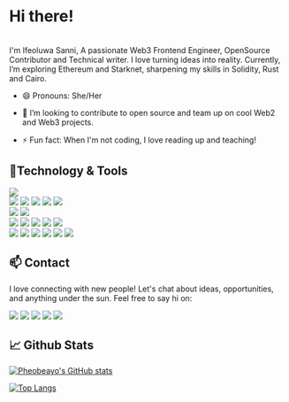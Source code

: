 
 



# Hi there! 
<br>
I'm Ifeoluwa Sanni, A passionate Web3 Frontend Engineer, OpenSource Contributor and Technical writer. I love turning ideas into reality. 
Currently, I’m exploring Ethereum and Starknet, sharpening my skills in Solidity, Rust and Cairo.
<br>


- 😄 Pronouns: She/Her

- 👯 I’m looking to contribute to open source and team up on cool Web2 and Web3 projects.

- ⚡ Fun fact: When I'm not coding, I love reading up and teaching!

## 🔧Technology & Tools

![](https://img.shields.io/badge/Editor-VS_Code-informational?style=flat&logo=visual-studio-code&logoColor=white&color=6aa6f8)
<br>
![](https://img.shields.io/badge/Code-HTML-informational?style=flat&logo=html5&logoColor=white&color=cc338b)
![](https://img.shields.io/badge/Code-CSS-informational?style=flat&logo=css3&logoColor=white&color=6aa6f8)
![](https://img.shields.io/badge/Code-JavaScript-informational?style=flat&logo=javascript&logoColor=white&color=cc338b)
![](https://img.shields.io/badge/Code-Solidity-informational?style=flat&logo=solidity&logoColor=white&color=6aa6f8)
![](https://img.shields.io/badge/Code-Cairo-informational?style=flat&logo=cairo&logoColor=white&color=cc338b)
<br>
![](https://img.shields.io/badge/Library-React-informational?style=flat&logo=react&logoColor=white&color=6aa6f8)
![](https://img.shields.io/badge/Library-Ethers%20JS-informational?style=flat&logo=ethereum&logoColor=white&color=cc338b)
<br>
![](https://img.shields.io/badge/Framework-TailwindCSS-informational?style=flat&logo=tailwindCSS&logoColor=white&color=cc338b)
![](https://img.shields.io/badge/Framework-Bootstrap5-informational?style=flat&logo=bootstrap&logoColor=white&color=6aa6f8)
![](https://img.shields.io/badge/Framework-Sass-informational?style=flat&logo=sass&logoColor=white&color=cc338b)
![](https://img.shields.io/badge/Framework-Chakraui-informational?style=flat&logo=chakraui&logoColor=white&color=cc338b)
![](https://img.shields.io/badge/Framework-StyledComponents-informational?style=flat&logo=styledcomponents&logoColor=white&color=cc338b)
<br>
![](https://img.shields.io/badge/Tools-Github-informational?style=flat&logo=github&logoColor=white&color=6aa6f8)
![](https://img.shields.io/badge/Tools-Git-informational?style=flat&logo=git&logoColor=white&color=cc338b)
![](https://img.shields.io/badge/Tools-NPM-informational?style=flat&logo=npm&logoColor=white&color=6aa6f8)
![](https://img.shields.io/badge/Tools-Hardhat-informational?style=flat&logo=hardhat&logoColor=white&color=cc338b)
![](https://img.shields.io/badge/Tools-Foundry-informational?style=flat&logo=foundry&logoColor=white&color=6aa6f8)
![](https://img.shields.io/badge/Tools-Yarn-informational?style=flat&logo=yarn&logoColor=white&color=cc338b)

## 📫 Contact

I love connecting with new people! Let's chat about ideas, opportunities, and anything under the sun. Feel free to say hi on:

<a href="https://www.linkedin.com/in/ifeoluwa-sanni/"><img src="https://img.shields.io/badge/Ifeoluwa Sanni-informational?style=flat&logo=linkedin&logoColor=white&color=cc338b"></a>
<a href="https://github.com/pheobeayo"><img src="https://badgen.net/badge/icon/github?icon=github&label"></a>
<a href="https://twitter.com/pheobeayolove1"><img src="https://img.shields.io/badge/@pheobeayolove1-informational?style=flat&logo=x&logoColor=white&color=cc338b"></a>
<a href="mailto:pheobeayo@gmail.com"><img src="https://img.shields.io/badge/pheobeayo@gmail.com-informational?style=flat&logo=gmail&logoColor=white&color=6aa6f8"></a>
<a href="https://medium.com/@pheobeayo"><img src="https://img.shields.io/badge/@pheobeayo-informational?style=flat&logo=medium&logoColor=white&color=cc338b"></a>

## 📈 Github Stats

[![Pheobeayo's GitHub stats](https://github-readme-stats.vercel.app/api?username=pheobeayo&show_icons=true&theme=dracula&hide=issues)](https://github.com/pheobeayo/github-readme-stats)

[![Top Langs](https://github-readme-stats.vercel.app/api/top-langs/?username=pheobeayo&layout=compact&hide=c&langs_count=8)](https://github.com/pheobeayo/github-readme-stats)



